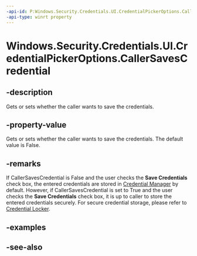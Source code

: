 ```yaml
---
-api-id: P:Windows.Security.Credentials.UI.CredentialPickerOptions.CallerSavesCredential
-api-type: winrt property
---
```


<!-- Property syntax
public bool CallerSavesCredential { get;  set; }
-->

# Windows.Security.Credentials.UI.CredentialPickerOptions.CallerSavesCredential

## -description
Gets or sets whether the caller wants to save the credentials.

## -property-value
Gets or sets whether the caller wants to save the credentials. The default value is False.

## -remarks
If CallerSavesCredential is False and the user checks the **Save Credentials** check box, the entered credentials are stored in [Credential Manager](http://windows.microsoft.com/en-US/Windows7/What-is-Credential-Manager) by default. However, if CallerSavesCredential is set to True and the user checks the **Save Credentials** check box, it is up to caller to store the entered credentials securely. For secure credential storage, please refer to [Credential Locker](../windows.security.credentials/passwordvault.md).

## -examples

## -see-also
